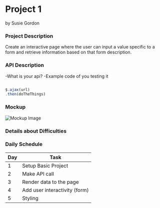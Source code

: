 # Project 1
by Susie Gordon

### Project Description
Create an interactive page where the user can input a value specific to a form and retrieve information based on that form description.

### API Description
-What is your api?
-Example code of you testing it

```js

$.ajax(url)
.then(doTheThings)

```

### Mockup

![Mockup Image]()


### Details about Difficulties

### Daily Schedule

|  Day  |  Task  |
|-------|--------|
| 1 | Setup Basic Project |
| 2 | Make API call |
| 3 | Render data to the page |
| 4 | Add user interactivity (form) |
| 5 | Styling |
